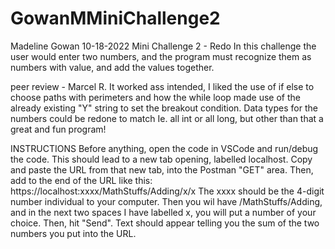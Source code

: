 # GowanMMiniChallenge2
Madeline Gowan
10-18-2022
Mini Challenge 2 - Redo
In this challenge the user would enter two numbers, and the program must recognize them as numbers with value, and add the values together.

peer review - Marcel R. It worked ass intended, I liked the use of if else to choose paths with perimeters and how the while loop made use of the already existing "Y" string to set the breakout condition. Data types for the numbers could be redone to match Ie. all int or all long, but other than that a great and fun program!


INSTRUCTIONS
Before anything, open the code in VSCode and run/debug the code. This should lead to a new tab opening, labelled localhost. Copy and paste the URL from that new tab, into the Postman "GET" area. Then, add to the end of the URL like this: 
https://localhost:xxxx/MathStuffs/Adding/x/x
The xxxx should be the 4-digit number individual to your computer. Then you wil have /MathStuffs/Adding, and in the next two spaces I have labelled x, you will put a number of your choice. Then, hit "Send". Text should appear telling you the sum of the two numbers you put into the URL.
